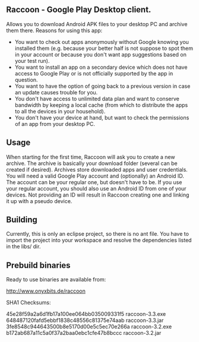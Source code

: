 Raccoon - Google Play Desktop client.
-------------------------------------

Allows you to download Android APK files to your desktop PC and archive them 
there. Reasons for using this app:

* You want to check out apps anonymously without Google knowing you installed 
  them (e.g. because your better half is not suppose to spot them in your 
  account or because you don't want app suggestions based on your test run).
* You want to install an app on a secondary device which does not have access
  to Google Play or is not officially supported by the app in question.
* You want to have the option of going back to a previous version in case an 
  update causes trouble for you.
* You don't have access to unlimited data plan and want to conserve bandwidth
  by keeping a local cache (from which to distribute the apps to all the 
  devices in your household).
* You don't have your device at hand, but want to check the permissions of
  an app from your desktop PC.


Usage
-----

When starting for the first time, Raccoon will ask you to create a new archive.
The archive is basically your download folder (several can be created if 
desired). Archives store downloaded apps and user credentials. You will need
a valid Google Play account and (optionally) an Android ID. The account can be 
your regular one, but doesn't have to be. If you use your regular account, you
should also use an Android ID from one of your devices. Not providing an ID will
result in Raccoon creating one and linking it up with a pseudo device.

Building
--------

Currently, this is only an eclipse project, so there is no ant file. You
have to import the project into your workspace and resolve the dependencies
listed in the libs/ dir.

Prebuild binaries
-----------------

Ready to use binaries are available from:

http://www.onyxbits.de/raccoon

SHA1 Checksums:

45e28f59a2a6d1fb17a100ee064bb035009331f5  raccoon-3.3.exe
648487120fafd5ebbf1838c48556c81375e74aab  raccoon-3.3.jar
3fe8548c944643500b8e5170d00e5c5ec70e266a  raccoon-3.2.exe
b172ab687a11c5a0f37a2baa0ebc1cfe47b8bccc  raccoon-3.2.jar

